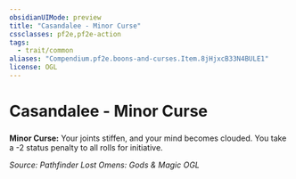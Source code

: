 ```yaml
---
obsidianUIMode: preview
title: "Casandalee - Minor Curse"
cssclasses: pf2e,pf2e-action
tags:
  - trait/common
aliases: "Compendium.pf2e.boons-and-curses.Item.8jHjxcB33N4BULE1"
license: OGL
---
```

# Casandalee - Minor Curse

### 






**Minor Curse:** Your joints stiffen, and your mind becomes clouded. You take a -2 status penalty to all rolls for initiative.

*Source: Pathfinder Lost Omens: Gods & Magic*
*OGL*